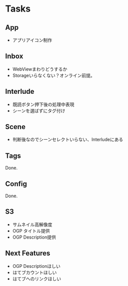 Tasks
=====

## App

- アプリアイコン制作


## Inbox

- WebViewまわりどうするか
- Storageいらなくない？オンライン前提。


## Interlude

- 既読ボタン押下後の処理中表現
- シーンを選ばずにタグ付け


## Scene

- 判断後なのでシーンセレクトいらない、Interludeにある


## Tags

Done.


## Config

Done.


## S3

- サムネイル高解像度
- OGP タイトル提供
- OGP Description提供


## Next Features

- OGP Descriptionほしい
- はてブカウントほしい
- はてブへのリンクほしい
